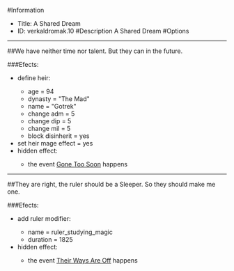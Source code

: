 #Information
 - Title: A Shared Dream
 - ID: verkaldromak.10
#Description
A Shared Dream
#Options

___
##We have neither time nor talent. But they can in the future.

###Efects:<ul><li>define heir:</li><ul><li>age = 94</li><li>dynasty = "The Mad"</li><li>name = "Gotrek"</li><li>change adm = 5</li><li>change dip = 5</li><li>change mil = 5</li><li>block disinherit = yes</li></ul><li>set heir mage effect = yes</li><li>hidden effect:</li><ul><li>the event [Gone Too Soon](../events/gone_too_soon.md) happens</li></ul></ul>

___
##They are right, the ruler should be a Sleeper. So they should make me one.

###Efects:<ul><li>add ruler modifier:</li><ul><li>name = ruler_studying_magic</li><li>duration = 1825</li></ul><li>hidden effect:</li><ul><li>the event [Their Ways Are Off](../events/their_ways_are_off.md) happens</li></ul></ul>
